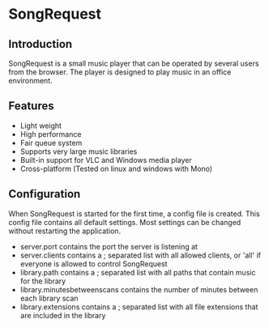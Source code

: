 # SongRequest

## Introduction

SongRequest is a small music player that can be operated by several users from the browser. The player is designed to play music in an office environment.

## Features

* Light weight
* High performance
* Fair queue system
* Supports very large music libraries
* Built-in support for VLC and Windows media player
* Cross-platform (Tested on linux and windows with Mono)

## Configuration

When SongRequest is started for the first time, a config file is created. This config file contains all default settings. Most settings can be changed without restarting the application.

* server.port contains the port the server is listening at
* server.clients contains a ; separated list with all allowed clients, or 'all' if everyone is allowed to control SongRequest
* library.path contains a ; separated list with all paths that contain music for the library
* library.minutesbetweenscans contains the number of minutes between each library scan
* library.extensions contains a ; separated list with all file extensions that are included in the library
